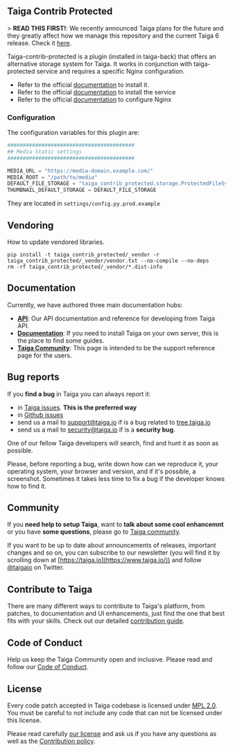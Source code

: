 ## Taiga Contrib Protected

&gt; **READ THIS FIRST!**: We recently announced Taiga plans for the future and they greatly affect how we manage this repository and the current Taiga 6 release. Check it [here](https://blog.taiga.io/announcing_taiganext.html).

Taiga-contrib-protected is a plugin (installed in taiga-back) that offers an alternative storage system for Taiga.
It works in conjunction with taiga-protected service and requires a specific Nginx configuration.

- Refer to the official [documentation](https://docs.taiga.io/setup-production.html#taiga-back) to
  install it.
- Refer to the official [documentation](https://docs.taiga.io/setup-production.html#install-protected)
  to install the service
- Refer to the official [documentation](https://docs.taiga.io/setup-production.html#nginx)
  to configure Nginx

### Configuration

The configuration variables for this plugin are:

```python
#########################################
## Media Static settings
#########################################

MEDIA_URL = "https://media-domain.example.com/"
MEDIA_ROOT = "/path/to/media"
DEFAULT_FILE_STORAGE = "taiga_contrib_protected.storage.ProtectedFileSystemStorage"
THUMBNAIL_DEFAULT_STORAGE = DEFAULT_FILE_STORAGE
```

They are located in `settings/config.py.prod.example`

## Vendoring

How to update vendored libraries.

```
pip install -t taiga_contrib_protected/_vendor -r taiga_contrib_protected/_vendor/vendor.txt --no-compile --no-deps
rm -rf taiga_contrib_protected/_vendor/*.dist-info
```

## Documentation

Currently, we have authored three main documentation hubs:

- **[API](https://docs.taiga.io/api.html)**: Our API documentation and reference for developing from
  Taiga API.
- **[Documentation](https://docs.taiga.io/)**: If you need to install Taiga on your own server,
  this is the place to find some guides.
- **[Taiga Community](https://community.taiga.io/)**: This page is intended to be the support reference page for the
  users.

## Bug reports

If you **find a bug** in Taiga you can always report it:

- in [Taiga issues](https://tree.taiga.io/project/taiga/issues). **This is the preferred way**
- in [Github issues](https://github.com/taigaio/taiga-contrib-protected/issues)
- send us a mail to support@taiga.io if is a bug related to [tree.taiga.io](https://tree.taiga.io)
- send us a mail to security@taiga.io if is a **security bug**.

One of our fellow Taiga developers will search, find and hunt it as soon as possible.

Please, before reporting a bug, write down how can we reproduce it, your operating system, your browser and version, and if it's possible, a screenshot. Sometimes it takes less time to fix a bug if the developer knows how to find it.

## Community

If you **need help to setup Taiga**, want to **talk about some cool enhancemnt** or you have **some questions**, please go to [Taiga community](https://community.taiga.io/).

If you want to be up to date about announcements of releases, important changes and so on, you can subscribe to our newsletter (you will find it by scrolling down at [https://taiga.io](https://www.taiga.io/)) and follow [@taigaio](https://twitter.com/taigaio) on Twitter.

## Contribute to Taiga

There are many different ways to contribute to Taiga's platform, from patches, to documentation and UI enhancements, just find the one that best fits with your skills. Check out our detailed [contribution guide](https://community.taiga.io/t/how-can-i-contribute/159#code-patches-enhacements-3).

## Code of Conduct

Help us keep the Taiga Community open and inclusive. Please read and follow our [Code of Conduct](https://github.com/taigaio/code-of-conduct/blob/main/CODE_OF_CONDUCT.md).

## License

Every code patch accepted in Taiga codebase is licensed under [MPL 2.0](LICENSE). You must be careful to not include any code that can not be licensed under this license.

Please read carefully [our license](LICENSE) and ask us if you have any questions as well as the [Contribution policy](https://github.com/taigaio/taiga-contrib-protected/blob/main/CONTRIBUTING.md).
